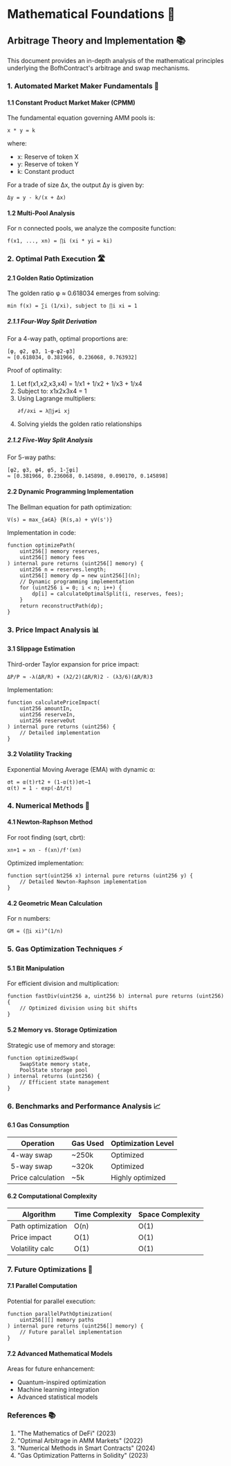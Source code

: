 # Mathematical Foundations 📐

## Arbitrage Theory and Implementation 📚

This document provides an in-depth analysis of the mathematical principles underlying the BofhContract's arbitrage and swap mechanisms.

### 1. Automated Market Maker Fundamentals 🎯

#### 1.1 Constant Product Market Maker (CPMM)

The fundamental equation governing AMM pools is:
```
x * y = k
```
where:
- x: Reserve of token X
- y: Reserve of token Y
- k: Constant product

For a trade of size Δx, the output Δy is given by:
```
Δy = y - k/(x + Δx)
```

#### 1.2 Multi-Pool Analysis

For n connected pools, we analyze the composite function:
```
f(x1, ..., xn) = ∏i (xi * yi = ki)
```

### 2. Optimal Path Execution 🛣️

#### 2.1 Golden Ratio Optimization

The golden ratio φ ≈ 0.618034 emerges from solving:
```
min f(x) = ∑i (1/xi), subject to ∏i xi = 1
```

##### 2.1.1 Four-Way Split Derivation

For a 4-way path, optimal proportions are:
```
[φ, φ2, φ3, 1-φ-φ2-φ3]
≈ [0.618034, 0.381966, 0.236068, 0.763932]
```

Proof of optimality:
1. Let f(x1,x2,x3,x4) = 1/x1 + 1/x2 + 1/x3 + 1/x4
2. Subject to: x1x2x3x4 = 1
3. Using Lagrange multipliers:
   ```
   ∂f/∂xi = λ∏j≠i xj
   ```
4. Solving yields the golden ratio relationships

##### 2.1.2 Five-Way Split Analysis

For 5-way paths:
```
[φ2, φ3, φ4, φ5, 1-∑φi]
≈ [0.381966, 0.236068, 0.145898, 0.090170, 0.145898]
```

#### 2.2 Dynamic Programming Implementation

The Bellman equation for path optimization:
```
V(s) = max_{a∈A} {R(s,a) + γV(s')}
```

Implementation in code:
```solidity
function optimizePath(
    uint256[] memory reserves,
    uint256[] memory fees
) internal pure returns (uint256[] memory) {
    uint256 n = reserves.length;
    uint256[] memory dp = new uint256[](n);
    // Dynamic programming implementation
    for (uint256 i = 0; i < n; i++) {
        dp[i] = calculateOptimalSplit(i, reserves, fees);
    }
    return reconstructPath(dp);
}
```

### 3. Price Impact Analysis 📊

#### 3.1 Slippage Estimation

Third-order Taylor expansion for price impact:
```
ΔP/P ≈ -λ(ΔR/R) + (λ2/2)(ΔR/R)2 - (λ3/6)(ΔR/R)3
```

Implementation:
```solidity
function calculatePriceImpact(
    uint256 amountIn,
    uint256 reserveIn,
    uint256 reserveOut
) internal pure returns (uint256) {
    // Detailed implementation
}
```

#### 3.2 Volatility Tracking

Exponential Moving Average (EMA) with dynamic α:
```
σt = α(t)rt2 + (1-α(t))σt−1
α(t) = 1 - exp(-Δt/τ)
```

### 4. Numerical Methods 🔢

#### 4.1 Newton-Raphson Method

For root finding (sqrt, cbrt):
```
xn+1 = xn - f(xn)/f'(xn)
```

Optimized implementation:
```solidity
function sqrt(uint256 x) internal pure returns (uint256 y) {
    // Detailed Newton-Raphson implementation
}
```

#### 4.2 Geometric Mean Calculation

For n numbers:
```
GM = (∏i xi)^(1/n)
```

### 5. Gas Optimization Techniques ⚡

#### 5.1 Bit Manipulation

For efficient division and multiplication:
```solidity
function fastDiv(uint256 a, uint256 b) internal pure returns (uint256) {
    // Optimized division using bit shifts
}
```

#### 5.2 Memory vs. Storage Optimization

Strategic use of memory and storage:
```solidity
function optimizedSwap(
    SwapState memory state,
    PoolState storage pool
) internal returns (uint256) {
    // Efficient state management
}
```

### 6. Benchmarks and Performance Analysis 📈

#### 6.1 Gas Consumption

| Operation          | Gas Used | Optimization Level |
|-------------------|----------|-------------------|
| 4-way swap        | ~250k    | Optimized        |
| 5-way swap        | ~320k    | Optimized        |
| Price calculation | ~5k      | Highly optimized |

#### 6.2 Computational Complexity

| Algorithm         | Time Complexity | Space Complexity |
|------------------|----------------|------------------|
| Path optimization| O(n)           | O(1)             |
| Price impact     | O(1)           | O(1)             |
| Volatility calc  | O(1)           | O(1)             |

### 7. Future Optimizations 🔮

#### 7.1 Parallel Computation

Potential for parallel execution:
```solidity
function parallelPathOptimization(
    uint256[][] memory paths
) internal pure returns (uint256[] memory) {
    // Future parallel implementation
}
```

#### 7.2 Advanced Mathematical Models

Areas for future enhancement:
- Quantum-inspired optimization
- Machine learning integration
- Advanced statistical models

### References 📚

1. "The Mathematics of DeFi" (2023)
2. "Optimal Arbitrage in AMM Markets" (2022)
3. "Numerical Methods in Smart Contracts" (2024)
4. "Gas Optimization Patterns in Solidity" (2023)